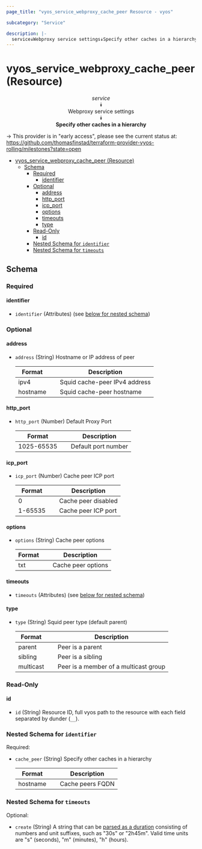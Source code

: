 ```yaml
---
page_title: "vyos_service_webproxy_cache_peer Resource - vyos"

subcategory: "Service"

description: |-
  service⯯Webproxy service settings⯯Specify other caches in a hierarchy
---
```


# vyos_service_webproxy_cache_peer (Resource)
<center>

*service*  
⯯  
Webproxy service settings  
⯯  
**Specify other caches in a hierarchy**


</center>

-> This provider is in "early access", please see the current status at: https://github.com/thomasfinstad/terraform-provider-vyos-rolling/milestones?state=open

<!--TOC-->

- [vyos_service_webproxy_cache_peer (Resource)](#vyos_service_webproxy_cache_peer-resource)
  - [Schema](#schema)
    - [Required](#required)
      - [identifier](#identifier)
    - [Optional](#optional)
      - [address](#address)
      - [http_port](#http_port)
      - [icp_port](#icp_port)
      - [options](#options)
      - [timeouts](#timeouts)
      - [type](#type)
    - [Read-Only](#read-only)
      - [id](#id)
    - [Nested Schema for `identifier`](#nested-schema-for-identifier)
    - [Nested Schema for `timeouts`](#nested-schema-for-timeouts)

<!--TOC-->

<!-- schema generated by tfplugindocs -->
## Schema

### Required

#### identifier
- `identifier` (Attributes) (see [below for nested schema](#nestedatt--identifier))

### Optional

#### address
- `address` (String) Hostname or IP address of peer

    |  Format    &emsp;|  Description                    |
    |------------|---------------------------------|
    |  ipv4      &emsp;|  Squid cache-peer IPv4 address  |
    |  hostname  &emsp;|  Squid cache-peer hostname      |
#### http_port
- `http_port` (Number) Default Proxy Port

    |  Format      &emsp;|  Description          |
    |--------------|-----------------------|
    |  1025-65535  &emsp;|  Default port number  |
#### icp_port
- `icp_port` (Number) Cache peer ICP port

    |  Format   &emsp;|  Description          |
    |-----------|-----------------------|
    |  0        &emsp;|  Cache peer disabled  |
    |  1-65535  &emsp;|  Cache peer ICP port  |
#### options
- `options` (String) Cache peer options

    |  Format  &emsp;|  Description         |
    |----------|----------------------|
    |  txt     &emsp;|  Cache peer options  |
#### timeouts
- `timeouts` (Attributes) (see [below for nested schema](#nestedatt--timeouts))
#### type
- `type` (String) Squid peer type (default parent)

    |  Format     &emsp;|  Description                            |
    |-------------|-----------------------------------------|
    |  parent     &emsp;|  Peer is a parent                       |
    |  sibling    &emsp;|  Peer is a sibling                      |
    |  multicast  &emsp;|  Peer is a member of a multicast group  |

### Read-Only

#### id
- `id` (String) Resource ID, full vyos path to the resource with each field separated by dunder (`__`).

<a id="nestedatt--identifier"></a>
### Nested Schema for `identifier`

Required:

- `cache_peer` (String) Specify other caches in a hierarchy

    |  Format    &emsp;|  Description       |
    |------------|--------------------|
    |  hostname  &emsp;|  Cache peers FQDN  |


<a id="nestedatt--timeouts"></a>
### Nested Schema for `timeouts`

Optional:

- `create` (String) A string that can be [parsed as a duration](https://pkg.go.dev/time#ParseDuration) consisting of numbers and unit suffixes, such as &#34;30s&#34; or &#34;2h45m&#34;. Valid time units are &#34;s&#34; (seconds), &#34;m&#34; (minutes), &#34;h&#34; (hours).
